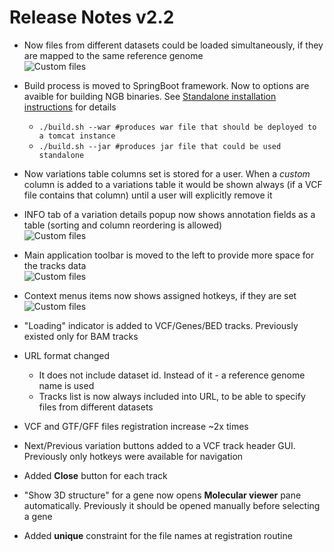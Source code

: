 # Release Notes v2.2

* Now files from different datasets could be loaded simultaneously, if they are mapped to the same reference genome  
    ![Custom files](images/1-custom-files.png)

* Build process is moved to SpringBoot framework. Now to options are avaible for building NGB binaries. See [Standalone installation instructions](../../installation/standalone.md) for details
    * `./build.sh --war #produces war file that should be deployed to a tomcat instance`
    * `./build.sh --jar #produces jar file that could be used standalone`

* Now variations table columns set is stored for a user. When a *custom* column is added to a variations table it would be shown always (if a VCF file contains that column) until a user will explicitly remove it

* INFO tab of a variation details popup now shows annotation fields as a table (sorting and column reordering is allowed)  
    ![Custom files](images/2-annotation.png)

* Main application toolbar is moved to the left to provide more space for the tracks data  
    ![Custom files](images/4-layout.png)

* Context menus items now shows assigned hotkeys, if they are set  
    ![Custom files](images/3-hotkeys.png)

* "Loading" indicator is added to VCF/Genes/BED tracks. Previously existed only for BAM tracks

* URL format changed
    * It does not include dataset id. Instead of it - a reference genome name is used
    * Tracks list is now always included into URL, to be able to specify files from different datasets

* VCF and GTF/GFF files registration increase ~2x times

* Next/Previous variation buttons added to a VCF track header GUI. Previously only hotkeys were available for navigation

* Added **Close** button for each track

* "Show 3D structure" for a gene now opens **Molecular viewer** pane automatically. Previously it should be opened manually before selecting a gene

* Added **unique** constraint for the file names at registration routine
